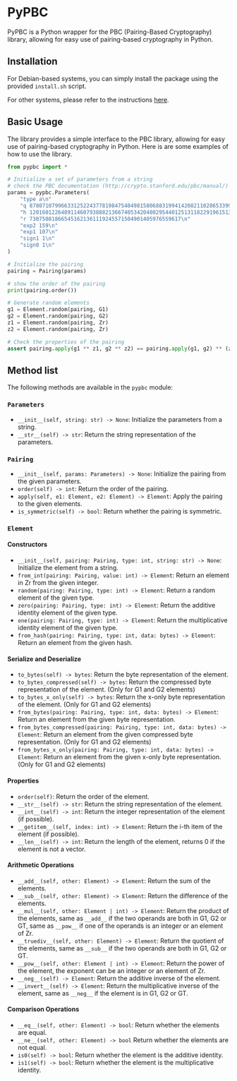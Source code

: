 # PyPBC

PyPBC is a Python wrapper for the PBC (Pairing-Based Cryptography) library, allowing for easy use of pairing-based cryptography in Python.

## Installation

For Debian-based systems, you can simply install the package using the provided `install.sh` script.

For other systems, please refer to the instructions [here](INSTALL).

## Basic Usage

The library provides a simple interface to the PBC library, allowing for easy use of pairing-based cryptography in Python. Here is are some examples of how to use the library.

```python
from pypbc import *

# Initialize a set of parameters from a string 
# check the PBC documentation (http://crypto.stanford.edu/pbc/manual/) for more information
params = pypbc.Parameters(
    "type a\n"
    "q 8780710799663312522437781984754049815806883199414208211028653399266475630880222957078625179422662221423155858769582317459277713367317481324925129998224791\n"
    "h 12016012264891146079388821366740534204802954401251311822919615131047207289359704531102844802183906537786776\n"
    "r 730750818665451621361119245571504901405976559617\n"
    "exp2 159\n"
    "exp1 107\n"
    "sign1 1\n"
    "sign0 1\n"
)

# Initialize the pairing
pairing = Pairing(params)

# show the order of the pairing
print(pairing.order())

# Generate random elements
g1 = Element.random(pairing, G1)
g2 = Element.random(pairing, G2)
z1 = Element.random(pairing, Zr)
z2 = Element.random(pairing, Zr)

# Check the properties of the pairing
assert pairing.apply(g1 ** z1, g2 ** z2) == pairing.apply(g1, g2) ** (z1 * z2)
```

## Method list

The following methods are available in the `pypbc` module:

### `Parameters`

- `__init__(self, string: str) -> None`: Initialize the parameters from a string.
- `__str__(self) -> str`: Return the string representation of the parameters.

### `Pairing`
    
- `__init__(self, params: Parameters) -> None`: Initialize the pairing from the given parameters.
- `order(self) -> int`: Return the order of the pairing.
- `apply(self, e1: Element, e2: Element) -> Element`: Apply the pairing to the given elements.
- `is_symmetric(self) -> bool`: Return whether the pairing is symmetric.

### `Element`
    
#### Constructors

- `__init__(self, pairing: Pairing, type: int, string: str) -> None`: Initialize the element from a string.
- `from_int(pairing: Pairing, value: int) -> Element`: Return an element in Zr from the given integer.
- `random(pairing: Pairing, type: int) -> Element`: Return a random element of the given type.
- `zero(pairing: Pairing, type: int) -> Element`: Return the additive identity element of the given type.
- `one(pairing: Pairing, type: int) -> Element`: Return the multiplicative identity element of the given type.
- `from_hash(pairing: Pairing, type: int, data: bytes) -> Element`: Return an element from the given hash.

#### Serialize and Deserialize

- `to_bytes(self) -> bytes`: Return the byte representation of the element.
- `to_bytes_compressed(self) -> bytes`: Return the compressed byte representation of the element. (Only for G1 and G2 elements)
- `to_bytes_x_only(self) -> bytes`: Return the x-only byte representation of the element. (Only for G1 and G2 elements)
- `from_bytes(pairing: Pairing, type: int, data: bytes) -> Element`: Return an element from the given byte representation.
- `from_bytes_compressed(pairing: Pairing, type: int, data: bytes) -> Element`: Return an element from the given compressed byte representation. (Only for G1 and G2 elements)
- `from_bytes_x_only(pairing: Pairing, type: int, data: bytes) -> Element`: Return an element from the given x-only byte representation. (Only for G1 and G2 elements)

#### Properties

- `order(self)`: Return the order of the element.
- `__str__(self) -> str`: Return the string representation of the element.
- `__int__(self) -> int`: Return the integer representation of the element (if possible).
- `__getitem__(self, index: int) -> Element`: Return the i-th item of the element (if possible).
- `__len__(self) -> int`: Return the length of the element, returns 0 if the element is not a vector.

#### Arithmetic Operations

- `__add__(self, other: Element) -> Element`: Return the sum of the elements.
- `__sub__(self, other: Element) -> Element`: Return the difference of the elements.
- `__mul__(self, other: Element | int) -> Element`: Return the product of the elements, same as `__add__` if the two operands are both in G1, G2 or GT, same as `__pow__` if one of the operands is an integer or an element of Zr.
- `__truediv__(self, other: Element) -> Element`: Return the quotient of the elements, same as `__sub__` if the two operands are both in G1, G2 or GT.
- `__pow__(self, other: Element | int) -> Element`: Return the power of the element, the exponent can be an integer or an element of Zr.
- `__neg__(self) -> Element`: Return the additive inverse of the element.
- `__invert__(self) -> Element`: Return the multiplicative inverse of the element, same as `__neg__` if the element is in G1, G2 or GT.

#### Comparison Operations

- `__eq__(self, other: Element) -> bool`: Return whether the elements are equal.
- `__ne__(self, other: Element) -> bool`
Return whether the elements are not equal.
- `is0(self) -> bool`: Return whether the element is the additive identity.
- `is1(self) -> bool`: Return whether the element is the multiplicative identity.
